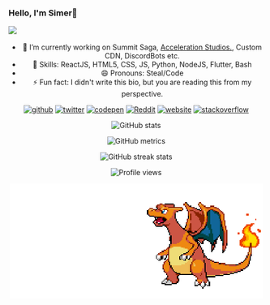 ### Hello, I'm Simer👋

<img src="https://pbs.twimg.com/profile_banners/1506249926699020290/1649737516/1500x500" border-radius="50%">
<div align="center" style="background-image: url('https://i.pinimg.com/736x/2d/6e/8c/2d6e8cb9ff903c9516c2125277fff3b1.jpg');">

- 🔭 I’m currently working on Summit Saga, [Acceleration Studios.](https://github.com/AcceleratedDevs), Custom CDN, DiscordBots etc.
- 💪 Skills: ReactJS, HTML5, CSS, JS, Python, NodeJS, Flutter, Bash
- 😄 Pronouns: Steal/Code 
- ⚡ Fun fact: I didn't write this bio, but you are reading this from my perspective. 

<!--- <br><img src="https://discord.c99.nl/widget/theme-2/960090126065750086.png"/><br> -->
  
[<img src='https://cdn.jsdelivr.net/npm/simple-icons@3.0.1/icons/github.svg' alt='github' height='40'>](https://github.com/SimerLol)  [<img src='https://cdn.jsdelivr.net/npm/simple-icons@3.0.1/icons/twitter.svg' alt='twitter' height='40'>](https://twitter.com/SimerLol)  [<img src='https://cdn.jsdelivr.net/npm/simple-icons@3.0.1/icons/codepen.svg' alt='codepen' height='40'>](https://codepen.io/SimerLol)  [<img src='https://cdn.jsdelivr.net/npm/simple-icons@3.0.1/icons/reddit.svg' alt='Reddit' height='40'>](https://www.reddit.com/user/SimerLol)  [<img src='https://cdn.jsdelivr.net/npm/simple-icons@3.0.1/icons/icloud.svg' alt='website' height='40'>](SimerLol.repl.co)  [<img src='https://cdn.jsdelivr.net/npm/simple-icons@3.0.1/icons/stackoverflow.svg' alt='stackoverflow' height='40'>](httos://stackoverflow.com/SimerLol)  

![GitHub stats](https://github-readme-stats.vercel.app/api?username=SimerLol&theme=algolia&show_icons=true)  

![GitHub metrics](https://metrics.lecoq.io/SimerLol)  

![GitHub streak stats](https://github-readme-streak-stats.herokuapp.com/?user=SimerLol&theme=algolia)  

![Profile views](https://gpvc.arturio.dev/SimerLol)  
 
 ![Charizard](charizard.gif)  
  
 </div>
